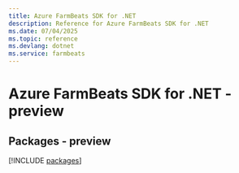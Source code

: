 ```yaml
---
title: Azure FarmBeats SDK for .NET
description: Reference for Azure FarmBeats SDK for .NET
ms.date: 07/04/2025
ms.topic: reference
ms.devlang: dotnet
ms.service: farmbeats
---
```

# Azure FarmBeats SDK for .NET - preview
## Packages - preview
[!INCLUDE [packages](farmbeats-index.md)]